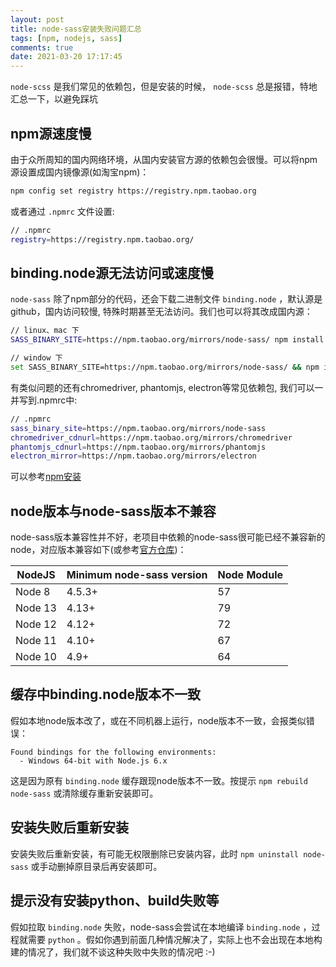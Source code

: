 ```yaml
---
layout: post
title: node-sass安装失败问题汇总
tags: [npm, nodejs, sass]
comments: true
date: 2021-03-20 17:17:45
---
```


`node-scss` 是我们常见的依赖包，但是安装的时候， `node-scss` 总是报错，特地汇总一下，以避免踩坑
<!-- more -->

## npm源速度慢

由于众所周知的国内网络环境，从国内安装官方源的依赖包会很慢。可以将npm源设置成国内镜像源(如淘宝npm)：

```bash
npm config set registry https://registry.npm.taobao.org
```

或者通过 `.npmrc` 文件设置:

```bash
// .npmrc
registry=https://registry.npm.taobao.org/
```

## binding.node源无法访问或速度慢

`node-sass` 除了npm部分的代码，还会下载二进制文件 `binding.node` ，默认源是github，国内访问较慢, 特殊时期甚至无法访问。我们也可以将其改成国内源：

```bash
// linux、mac 下
SASS_BINARY_SITE=https://npm.taobao.org/mirrors/node-sass/ npm install node-sass

// window 下
set SASS_BINARY_SITE=https://npm.taobao.org/mirrors/node-sass/ && npm install node-sass
```

有类似问题的还有chromedriver, phantomjs, electron等常见依赖包, 我们可以一并写到.npmrc中:

```bash
// .npmrc
sass_binary_site=https://npm.taobao.org/mirrors/node-sass
chromedriver_cdnurl=https://npm.taobao.org/mirrors/chromedriver
phantomjs_cdnurl=https://npm.taobao.org/mirrors/phantomjs
electron_mirror=https://npm.taobao.org/mirrors/electron
```

可以参考[npm安装](https://luckyship.gitee.io/2020/12/01/2020-12-01-npm-install-md)

## node版本与node-sass版本不兼容

node-sass版本兼容性并不好，老项目中依赖的node-sass很可能已经不兼容新的node，对应版本兼容如下(或参考[官方仓库](https://github.com/sass/node-sass))：

NodeJS|Minimum node-sass version| Node Module
----  | ----  |----
Node 8	 |4.5.3+	|57
Node 13 |	4.13+	|79
Node 12 |	4.12+	|72
Node 11 |	4.10+	|67
Node 10 |	4.9+	|64

## 缓存中binding.node版本不一致

假如本地node版本改了，或在不同机器上运行，node版本不一致，会报类似错误：

```
Found bindings for the following environments:
  - Windows 64-bit with Node.js 6.x
```

这是因为原有 `binding.node` 缓存跟现node版本不一致。按提示 `npm rebuild node-sass` 或清除缓存重新安装即可。

## 安装失败后重新安装

安装失败后重新安装，有可能无权限删除已安装内容，此时 `npm uninstall node-sass` 或手动删掉原目录后再安装即可。

## 提示没有安装python、build失败等

假如拉取 `binding.node` 失败，node-sass会尝试在本地编译 `binding.node` ，过程就需要 `python` 。假如你遇到前面几种情况解决了，实际上也不会出现在本地构建的情况了，我们就不谈这种失败中失败的情况吧 :-)
